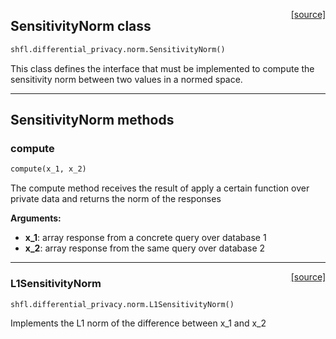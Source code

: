 <span style="float:right;">[[source]](https://github.com/sherpaai/Sherpa.FL/blob/master/shfl/differential_privacy/norm.py#L5)</span>
## SensitivityNorm class

```python
shfl.differential_privacy.norm.SensitivityNorm()
```


This class defines the interface that must be implemented to compute the sensitivity norm between
two values in a normed space.


---
## SensitivityNorm methods

### compute


```python
compute(x_1, x_2)
```



The compute method receives the result of apply a certain function over private data and
returns the norm of the responses

__Arguments:__

- __x_1__: array response from a concrete query over database 1
- __x_2__: array response from the same query over database 2
    
----

<span style="float:right;">[[source]](https://github.com/sherpaai/Sherpa.FL/blob/master/shfl/differential_privacy/norm.py#L23)</span>
### L1SensitivityNorm

```python
shfl.differential_privacy.norm.L1SensitivityNorm()
```


Implements the L1 norm of the difference between x_1 and x_2
